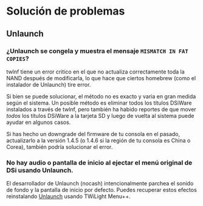 # Solución de problemas

## Unlaunch
### ¿Unlaunch se congela y muestra el mensaje `MISMATCH IN FAT COPIES`?
twlnf tiene un error critico en el que no actualiza correctamente toda la NAND después de modificarla, lo que hace que ciertos homebrew (como el instalador de Unlaunch) tire error.

Si bien se puede solucionar, el método no es exacto y varia en gran medida según el sistema. Un posible método es eliminar todos los títulos DSiWare instalados a través de twlnf, pero también ha habido reportes de que mover *todos* los títulos DSiWare a la tarjeta SD y luego de vuelta al sistema puede ayudar en algunos casos.

Si has hecho un downgrade del firmware de tu consola en el pasado, actualizarlo a la versión 1.4.5 (o 1.4.6 si la región de tu consola es China o Corea), también podría solucionar el error.

### No hay audio o pantalla de inicio al ejectar el menú original de DSi usando Unlaunch.

El desarrollador de Unlaunch (nocash) intencionalmente parchea el sonido de fondo y la pantalla de inicio por defecto. Puedes recuperar estos efectos reinstalando [Unlaunch](/installing-unlaunch) usando TWiLight Menu++.
